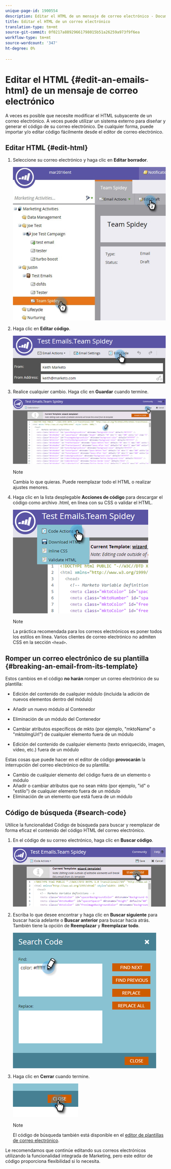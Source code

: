 ```yaml
---
unique-page-id: 1900554
description: Editar el HTML de un mensaje de correo electrónico - Documentos de marketing - Documentación del producto
title: Editar el HTML de un correo electrónico
translation-type: tm+mt
source-git-commit: 0f0217a88929661798015b51a26259a973f9f6ea
workflow-type: tm+mt
source-wordcount: '347'
ht-degree: 0%

---
```



# Editar el HTML {#edit-an-emails-html} de un mensaje de correo electrónico

A veces es posible que necesite modificar el HTML subyacente de un correo electrónico. A veces puede utilizar un sistema externo para diseñar y generar el código de su correo electrónico. De cualquier forma, puede importar y/o editar código fácilmente desde el editor de correo electrónico.

## Editar HTML {#edit-html}

1. Seleccione su correo electrónico y haga clic en **Editar borrador**.

   ![](assets/teamspidey.jpg)

1. Haga clic en **Editar código**.

   ![](assets/two-4.png)

1. Realice cualquier cambio. Haga clic en **Guardar** cuando termine.

   ![](assets/three-3.png)

   >[!NOTE]
   >
   >Cambia lo que quieras. Puede reemplazar todo el HTML o realizar ajustes menores.

1. Haga clic en la lista desplegable **Acciones de código** para descargar el código como archivo .html, en línea con su CSS o validar el HTML.

   ![](assets/four-2.png)

   >[!NOTE]
   >
   >La práctica recomendada para los correos electrónicos es poner todos los estilos en línea. Varios clientes de correo electrónico no admiten CSS en la sección `<head>`.

## Romper un correo electrónico de su plantilla {#breaking-an-email-from-its-template}

Estos cambios en el código **no harán** romper un correo electrónico de su plantilla:

* Edición del contenido de cualquier módulo (incluida la adición de nuevos elementos dentro del módulo)
* Añadir un nuevo módulo al Contenedor
* Eliminación de un módulo del Contenedor

* Cambiar atributos específicos de mkto (por ejemplo, &quot;mktoName&quot; o &quot;mktoImgUrl&quot;) de cualquier elemento fuera de un módulo
* Edición del contenido de cualquier elemento (texto enriquecido, imagen, vídeo, etc.) fuera de un módulo

Estas cosas que puede hacer en el editor de código **provocarán** la interrupción del correo electrónico de su plantilla:

* Cambio de cualquier elemento del código fuera de un elemento o módulo
* Añadir o cambiar atributos que no sean mkto (por ejemplo, &quot;id&quot; o &quot;estilo&quot;) de cualquier elemento fuera de un módulo
* Eliminación de un elemento que está fuera de un módulo

## Código de búsqueda {#search-code}

Utilice la funcionalidad Código de búsqueda para buscar y reemplazar de forma eficaz el contenido del código HTML del correo electrónico.

1. En el código de su correo electrónico, haga clic en **Buscar código**.

   ![](assets/five-2.png)

1. Escriba lo que desee encontrar y haga clic en **Buscar siguiente** para buscar hacia adelante o **Buscar anterior** para buscar hacia atrás. También tiene la opción de **Reemplazar** y **Reemplazar todo**.

   ![](assets/six-1.png)

1. Haga clic en **Cerrar** cuando termine.

   ![](assets/seven.png)

   >[!NOTE]
   >
   >El código de búsqueda también está disponible en el [editor de plantillas de correo electrónico](/help/marketo/product-docs/email-marketing/general/email-editor-2/create-an-email-template.md).

Le recomendamos que continúe editando sus correos electrónicos utilizando la funcionalidad integrada de Marketing, pero este editor de código proporciona flexibilidad si lo necesita.
